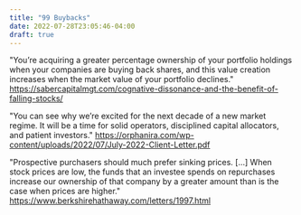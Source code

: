 ```yaml
---
title: "99 Buybacks"
date: 2022-07-28T23:05:46-04:00
draft: true
---
```


"You’re acquiring a greater percentage ownership of your portfolio holdings when your companies are buying back shares, and this value creation increases when the market value of your portfolio declines."
https://sabercapitalmgt.com/cognative-dissonance-and-the-benefit-of-falling-stocks/


"You can see why
we’re excited for the next decade of a new market regime. It will be a time for solid operators, disciplined
capital allocators, and patient investors."
https://orphanira.com/wp-content/uploads/2022/07/July-2022-Client-Letter.pdf

"Prospective purchasers should much prefer sinking prices. [...] When stock prices are low, the funds that an investee spends on repurchases increase our ownership of that company by a greater amount than is the case when prices are higher."
https://www.berkshirehathaway.com/letters/1997.html




